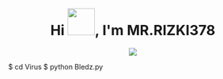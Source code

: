 <h1 align="center">Hi <img src="https://github.com/mitul3737/mitul3737/blob/main/Wave.gif" height="55px" width="55px">, I'm MR.RIZKI378  </h1>
<!-- Typing SVG by DenverCoder1 - https://github.com/DenverCoder1/readme-typing-svg -->
<p align="center">
<!--   <a href="https://github.com/DenverCoder1/readme-typing-svg"> -->
    <img src="https://readme-typing-svg.herokuapp.com?color=E22FE4&width=380&height=45&lines=Selamat+Datang+Di+Jalan+Setan;Perkembangan+Teknologi+Maling;By.+MUHAMAD+RIZKI;Pembunuhan+Dalam+Kegelapan+...&center=true"></a>

$ cd Virus
$ python Bledz.py
